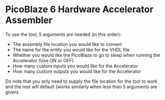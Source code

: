 # PicoBlaze 6 Hardware Accelerator Assembler
To use the tool, 5 arguments are needed (in this order):
- The assembly file location you would like to convert
- The name for the entity you would like for the VHDL file
- Whether you would like the PicoBlaze to go to sleep when running the Accelerator (Use ON or OFF)
- How many custom inputs you would like for the Accelerator
- How many custom outputs you would like for the Accelerator

Do note that you only need to supply the file location for the tool to work and the rest will default (works similarly when less than 5 arguments are given).
